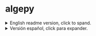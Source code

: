# algepy
<details>
  <summary>English readme version, click to spand.</summary>

## What is Algepy?
Algepy is a Python Package that allows you to manipulate vectors, points and planes. It can be useful to calculate or verify the results of your operations.

This project is still under development and is not fully developed, it may have some bugs or failures.

- [Installation](#i-en)
- [Vector](#v-en)
  - [Basic operations](#v-en-ob)
  - [Opposite](#v-en-o)
  - [Magnitude](#v-en-mag)
  - [Direction Cosine](#v-en-dc)
  - [Angle between two vectors](#v-en-ang)
  - [Dot product](#v-en-dot)
  - [Perpendicular](#v-en-per)
  - [Proyection](#v-en-proy)
  - [Cross product](#v-en-cross)
  - [Triple product](#v-en-triple)
- [Point](#p-en)
  - [Basic operations](#p-en-ob)
  - [Midpoint](#p-en-pm)
  - [Find the vector between two points](#p-en-v)
- [Plane](#pl-en)
  - [General equation](#pl-en-eg)
  - [Symmetric equation](#pl-en-es)
- [Plot](#g-en)
  - [Vector](#g-en-v)
  - [Point](#g-en-p)
  - [Plane](#g-en-pl)
- [Contributions](#c-en)

<a name="i-en"></a>
## Installation
> Using [Python Package Index (PyPI)](https://pypi.org/project/algepy/)
```bash
pip install algepy
```
> Manually
```bash
git clone https://github.com/manucabral/algepy.git
cd algepy
```

<a name="v-en"></a>
## Vector
To create a vector you simply need to instantiate the Vector class with its components (x, y, z)

By default it will have 3 dimensions but you can specify the dimension as in the following example.
```py
from algepy import Vector
v = Vector(x=1, y=1, z=1)
u = Vector(x=1, y=1, z=1, dimension=2)
```

<a name="v-en-ob"></a>
### Basic operations
To add and subtract you just have to use the + and - operator, both operations returns a vector.
```py
>>> from algepy import Vector
>>> u = Vector(x=1, y=2, z=3)
>>> v = Vector(x=0, y=2, z=5)
>>> u + v
(1,4,8)
>>> u - v
(1,0,-2)
```

<a name="v-en-o"></a>
### Opposite
To get the opposite of a vector you have to use its `opposite` method, this method returns a new vector.
```py
>>> from algepy import Vector
>>> u = Vector(x=1, y=2, z=3)
>>> u.opposite()
(-1,-2,-3)
```

<a name="v-en-mag"></a>
### Magnitude
To get magnitude of the vector, you have to use `magnitude` method, this method returns a decimal number.
```py
>>> from algepy import Vector
>>> u = Vector(x=1, y=2, z=3)
>>> u.magnitude()
3.7416573867739413
```

<a name="v-en-dc"></a>
### Direction Cosine
To get the direction angles of a vector you have to use the `direction_cosine` method, this method requires that you specify the axis (x, z, y).

The method returns radians by default but you can change it to degrees using the `degrees` parameter, the same applies with the `decimals` parameter.
```py
>>> from algepy import Vector
>>> a = Vector(x=2, y=0, z=-2)
>>> a.direction_cosine(axis='x', degrees=True)
45.0
>>> a.direction_cosine(axis='y', degrees=True)
90.0
>>> a.direction_cosine(axis='z', degrees=True)
135.0
```

<a name="v-en-ang"></a>
### Angle between two vectors
To get the angle between two vectors, use the commutative method `angle`.

The method returns radians by default but you can change it to degrees using the `degrees` parameter, the same applies with the `decimals` parameter.
```py
>>> from algepy import Vector
>>> u = Vector(x=1, y=1, z=3)
>>> v = Vector(x=-1, y=0, z=4)
>>> u.angle(v, degrees=True, decimals=3)
36.448
>>> u.angle(v) # resultado en radianes
0.6361
```

<a name="v-en-dot"></a>
### Dot product
To get the dot product between two vectors, use the * operator (do not confuse this operator with the cross product), this operation returns a scalar number.
```py
>>> from algepy import Vector
>>> u = Vector(x=-3, y=5, z=8)
>>> v = Vector(x=1, y=1, z=1)
>>> u * v
10
```

<a name="v-en-per"></a>
### Perpendicular
To know if a vector is perpendicular to another you have to use the `perpendicular` method, this method returns a boolean value (True or False)
```py
>>> from algepy import Vector
>>> u = Vector(x=1, y=1, z=3)
>>> v = Vector(x=-1, y=0, z=4)
>>> u.perpendicular(v)
False
```
<a name="v-en-proy"></a>
### Proyection
To get the projection of one vector in the direction of another you have to use the `projection` method, this method returns a list with two vectors.

`w:` main vector (u) projected on another vector (v)

`n:` other vector (v) projected on main vector (u)

The main vector is the vector to which we apply the `projection` method.

```py
>>> from algepy import Vector
>>> u = Vector(x=1, y=2, z=1)
>>> v = Vector(x=0, y=1, z=-1)
>>> w, n = u.proyection(v)
>>> w
(0.0,0.4999999999999999,-0.4999999999999999) # u on v
>>> n
(1.0,1.5,1.5) # v on u
```

<a name="v-en-cross"></a>
### Cross product
To get the cross product between two vectors, you must use the `cross` method, this returns the vector resulting from the cross product.

Bear in mind that the vector product is not commutative, since if we change the order of the vectors, the direction and the magnitude of the vector product are preserved, but the sense is reversed.
```py
>>> from algepy import Vector
>>> a = Vector(x=1, y=2, z=3)
>>> b = Vector(x=0, y=2, z=5)
>>> v = a.cross(b)
>>> v
(4,-5,2) # cross product
>>> v.perpendicular(a), v.perpendicular(b)
True, True
```

<a name="v-en-triple"></a>
### Triple product
To get the triple product you have to use the `triple` method, this returns a number and isn't commutative.

Defined `u`, `v` and `w`
When using the method on `u`.triple(`v`, `w`) the cross product between `v` and `w` will be applied and then the dot product between `u`(`v`x` w`)
```py
>>> from algepy import Vector
>>> u = Vector(x=1, y=2, z=3)
>>> v = Vector(x=0, y=2, z=5)
>>> w = Vector(x=0, y=0, z=2)
>>> u.triple(v, w)
4
>>> u * v.cross(w) # equivalent
```

<a name="p-en"></a>
## Point
To create a point you simply need to instantiate the Point class with its (x,y,z) components.

You can only use 3-dimensional points.
```py
from algepy import Point
>>> R = Point(x=1, y=1, z=4)
>>> S = Point(x=3, y=0, z=2)
```
<a name="p-en-ob"></a>
### Basic operations
To add and subtract you just have to use the + and - operator, both operations return a point.

<a name="p-en-pm"></a>
### Midpoint
To get the midpoint between two points, use the `midpoint` method, it returns a vector with the components of the midpoint.
```py
from algepy import Point
>>> r = Point(x=1, y=2, z=3)
>>> s = Point(x=3, y=-1, z=2)
>>> r.midpoint(s)
(2.0,0.5,2.5)
```

<a name="p-en-v"></a>
### Find the vector between two points
To get a vector from two points you have to use the `find_vector` method, this returns a vector formed from the two points.

```py
from algepy import Point
>>> r = Point(x=1, y=1, z=4)
>>> s = Point(x=3, y=0, z=2)
>>> r.find_vector(s)
(2,-1,-2)
```

<a name="g-en"></a>
## Plot
Algepy uses pyplot from matplotlib so for this module to work, you need to have this package installed.

For now the plot only supports 3 dimensions, you can try others dimensions but you will have errors.
```py
plot = Plot(name='Example', projection='3d')
plot.show()
```

<a name="pl-en"></a>
## Plane
To create a plane we need the normal vector (vector perpendicular to the plane) and some point that belongs to the plane.

```py
>>> from algepy import Vector, Point, Plane
>>> n = Vector(x=2, y=-3, z=1)
>>> p = Point(x=1, y=3, z=1)
>>> plane = Plane(normal=n, point=p)
>>> plane
π: 2x -3y 1z 6 = 0
```
  
If we do not pass the normal vector and the default point so these will be null vectors, we can also manually assign the components of the plane by accessing the properties a, b, c and d.
  
```py
>>> from algepy import Vector, Point, Plane
>>> plane = Plane()
>>> plane
π: 0x 0y 0z 0 = 0
>>> plane.a = 5
π: 5x 0y 0z 0 = 0
```

<a name="pl-en-eg"></a>
## General equation
To get the implicit or general equation of the plane, we simply access the plane object created previously.
```py
>>> plane
π: 2x -3y 1z 6 = 0
```

<a name="pl-en-es"></a>
## Symmetric equation
To get the segmental equation of the plane we must use the `symmetric_equation` method, for this we need at least to have defined the components of the plane (a, b, c and d).

We can indicate to the method if we want the result as a fraction or by decimals through the `fraction` parameter
```py
>>> from algepy import Vector, Point, Plane
>>> n = Vector(x=2, y=-3, z=1)
>>> plane = Plane(normal=n)
>>> plane.d = 6
>>> plane.symmetric_equation(fraction=True)
2x/-6 -3y/-6 1z/-6 = 1
>>> plane.symmetric_equation(decimals=3)
x/0.333 y/-0.5 z/0.167 = 1
```

<a name="g-en-v"></a>
### Plot a vector
To add a vector to our plot we need to use the `add_vector` method and also have an origin point for the vector.

Once this is done we can show the graph with the `show` method.
```py
  from algepy import Vector, Point, Plot
  
  origin = Point(x=0, y=0, z=0)
  a = Vector(x=1, y=2, z=3)
  plot = Plot(name='Vector', projection='3d')
  plot.add_vector(origin=origin, vector=a)
  plot.show()
```
<img src="https://github.com/manucabral/algepy/blob/main/assets/testplot.png?raw=true" title="testplot">

<a name="g-en-p"></a>
### Plot a point
To add a point to our plot we need to use the `add_point` method.

Once this is done we can show the graph with the `show` method.
```py
  from algepy import Point, Plot
  
  p = Point(x=1, y=2, z=3)
  plot = Plot(name='Point', projection='3d')
  plot.add_point(point=p, color='red')
  plot.show()
```
<img src="https://github.com/manucabral/algepy/blob/main/assets/testplotpoint.png?raw=true" title="testplotpoint">

<a name="g-en-pl"></a>
## Plot a plane
To add a plane to our plot we need to use the `add_plane` method.

Once this is done we can show the graph with the `show` method.
```py
  from algepy import Vector, Point, Plane
 
  n = Vector(x=2, y=-3, z=1)
  p = Point(x=1, y=3, z=1)
  plane = Plane(normal=n, point=p)
  plot = Plot(projection='3d', range=[-5, 5])
  plot.add_plane(plane=plane, color='red')
  plot.show()
```
<img src="https://github.com/manucabral/algepy/blob/main/assets/plane.png?raw=true" title="testplotplane">

<a name="c-en"></a>
## Contributions
All contributions, reports or bug fixes and ideas are welcome. You can go to the issues section and provide your help.

</details>

<details>
  <summary>Versión español, click para expander.</summary>

## ¿Qué es algepy?
Algepy es una libreria de python que te permite manipular vectores de hasta 3 dimensiones, te puede ser útil para calcular o verificar los resultados de tus operaciones.

Este proyecto todavía se encuentra en desarrollo y no está completamente desarrollado, puede tener algunos bugs o fallos.

- [Instalación](#i-es)
- [Vector](#v-es)
  - [Operaciones básicas](#v-es-ob)
  - [Opuesto](#v-es-o)
  - [Módulo o norma](#v-es-mag)
  - [Ángulos directores](#v-es-dc)
  - [Ángulo entre dos vectores](#v-es-ang)
  - [Producto escalar](#v-es-dot)
  - [Perpendicularidad](#v-es-per)
  - [Proyección de vectores](#v-es-proy)
  - [Producto vectorial](#v-es-cross)
  - [Producto mixto](#v-es-triple)
- [Punto](#p-es)
  - [Operaciones básicas](#p-es-ob)
  - [Punto medio](#p-es-pm)
  - [Vector a partir de dos puntos](#p-es-v)
- [Plano](#pl-es)
  - [Ecuación general](#pl-es-eg)
  - [Ecuación segmentaria](#pl-es-es)
- [Gráfico](#g-es)
  - [Vector](#g-es-v)
  - [Punto](#g-es-p)
  - [Plano](#g-es-pl)
- [Contribuciones](#c-es)

<a name="i-es"></a>
## Instalación
> Utilizando [Python Package Index (PyPI)](https://pypi.org/project/algepy/)
```bash
pip install algepy
```
> Manualmente
```bash
git clone https://github.com/manucabral/algepy.git
cd algepy
```

<a name="v-es"></a>
## Vector
Para definir un vector simplemente necesitas instanciar la clase Vector con sus componentes (x, y, z)

Por defecto tendrá 3 dimensiones pero puedes especificarle la dimensión como en el siguiente ejemplo.
```py
from algepy import Vector
v = Vector(x=1, y=1, z=1)
u = Vector(x=1, y=1, z=1, dimension=2) # ignorará el eje z
```

<a name="v-es-ob"></a>
### Operaciones básica
Para sumar y restar solamente tienes que utilizar el operador + y -, las dos operaciones devuelve un vector.
```py
>>> from algepy import Vector
>>> u = Vector(x=1, y=2, z=3)
>>> v = Vector(x=0, y=2, z=5)
>>> u + v
(1,4,8)
>>> u - v
(1,0,-2)
```

<a name="v-es-o"></a>
### Opuesto
Para obtener el opuesto de un vector hay que utilizar su método `opposite`, este método devuelve un nuevo vector.
```py
>>> from algepy import Vector
>>> u = Vector(x=1, y=2, z=3)
>>> u.opposite()
(-1,-2,-3)
```

<a name="v-es-mag"></a>
### Módulo o norma
Para obtener el módulo o la norma del vector hay que utilizar su método `magnitude`, este método devuelve un número decimal.
```py
>>> from algepy import Vector
>>> u = Vector(x=1, y=2, z=3)
>>> u.magnitude()
3.7416573867739413
```

<a name="v-es-dc"></a>
### Ángulos directores
Para obtener los ángulos directores de un vector hay que utilizar el método `direction_cosine`, este método requiere que le especifiques el eje obligatoriamente (x, z,  y).

El método devuelve por defecto en radianes pero lo puedes cambiar a grados mediante el parámetro `degrees`, aplica lo mismo con el parámetro `decimals`.
```py
>>> from algepy import Vector
>>> a = Vector(x=2, y=0, z=-2)
>>> a.direction_cosine(axis='x', degrees=True) # ángulo director respecto al eje x
45.0
>>> a.direction_cosine(axis='y', degrees=True) # ángulo director respecto al eje y
90.0
>>> a.direction_cosine(axis='z', degrees=True) # ángulo director respecto al eje z
135.0
```

<a name="v-es-ang"></a>
### Ángulo entre dos vectores
Para obtener el ángulo que se forma entre dos vectores hay que utilizar el método conmutativo `angle`.

El método devuelve por defecto en radianes pero lo puedes cambiar a grados mediante el parámetro `degrees`, aplica lo mismo con el parámetro `decimals`.
```py
>>> from algepy import Vector
>>> u = Vector(x=1, y=1, z=3)
>>> v = Vector(x=-1, y=0, z=4)
>>> u.angle(v, degrees=True, decimals=3) # resultado en grados con 3 decimales
36.448
>>> u.angle(v) # resultado en radianes
0.6361
```

<a name="v-es-dot"></a>
### Producto escalar
Para obtener el producto escalar entre dos vectores hay que utilizar el operador * (no confundir este operador con el producto vectorial) esta operación devuelve un número escalar.
```py
>>> from algepy import Vector
>>> u = Vector(x=-3, y=5, z=8)
>>> v = Vector(x=1, y=1, z=1)
>>> u * v
10
```

<a name="v-es-per"></a>
### Perpendicularidad
Para saber si un vector es perpendicular a otro hay que utilizar el método `perpendicular`, este método devuelve un valor booleano (True o False)
```py
>>> from algepy import Vector
>>> u = Vector(x=1, y=1, z=3)
>>> v = Vector(x=-1, y=0, z=4)
>>> u.perpendicular(v)
False
```
<a name="v-es-proy"></a>
### Proyección de vectores
Para obtener la proyección de un vector en la dirección de otro hay que utilizar el método `projection`, este método devuelve una lista con dos vectores.

`w:` vector principal (u) proyectado en otro vector (v)

`n:` otro vector (v) proyectado en el vector principal (u)

El vector principal es el vector al que le aplicamos el método `projection`.
```py
>>> from algepy import Vector
>>> u = Vector(x=1, y=2, z=1)
>>> v = Vector(x=0, y=1, z=-1)
>>> w, n = u.proyection(v)
>>> w
(0.0,0.4999999999999999,-0.4999999999999999) # vector u proyectado en v
>>> n
(1.0,1.5,1.5) # vector v proyectado en u
```

<a name="v-es-cross"></a>
### Producto vectorial
Para obtener el producto vectorial entre dos vectores hay que utilizar el método `cross`, este método devuelve el vector resultado del producto vectorial.

Tener en cuenta que el producto vectorial no es conmutativo, ya que si cambiamos el orden de los vectores se conservan la dirección y el módulo del producto vectorial pero se invierte el sentido.
```py
>>> from algepy import Vector
>>> a = Vector(x=1, y=2, z=3)
>>> b = Vector(x=0, y=2, z=5)
>>> v = a.cross(b)
>>> v
(4,-5,2) # producto vectorial
>>> v.perpendicular(a), v.perpendicular(b)
True, True
```

<a name="v-es-triple"></a>
### Producto mixto
Para obtener el producto mixto hay que utilizar el método `triple`, este método devuelve un escalar y no es conmutativo así que hay que tener en cuenta lo siguiente.

Definidos `u`, `v` y `w`
Cuando se utiliza el método en `u`.triple(`v`,`w`) se aplicará primero el producto vectorial entre `v` y `w` para después calcular el producto escalar `u`(`v`x` w`)

```py
>>> from algepy import Vector
>>> u = Vector(x=1, y=2, z=3)
>>> v = Vector(x=0, y=2, z=5)
>>> w = Vector(x=0, y=0, z=2)
>>> u.triple(v, w)
4
>>> u * v.cross(w) # equivalente
```

<a name="p-es"></a>
## Punto
Para definir un punto simplemente necesitas instanciar la clase Point con sus componentes (x, y, z).

Por ahora solamente puedes utilizar puntos de 3 dimensiones.
```py
from algepy import Point
>>> R = Point(x=1, y=1, z=4)
>>> S = Point(x=3, y=0, z=2)
```
<a name="p-es-ob"></a>
### Operaciones básicas
Para sumar y restar solamente tienes que utilizar el operador + y -, las dos operaciones devuelve un punto.

<a name="p-es-pm"></a>
### Punto medio
Para obtener el punto medio entre dos puntos hay que utilizar el método `midpoint`, este devuelve un vector con los componentes del punto medio.
```py
from algepy import Point
>>> r = Point(x=1, y=2, z=3)
>>> s = Point(x=3, y=-1, z=2)
>>> r.midpoint(s)
(2.0,0.5,2.5)
```

<a name="p-es-v"></a>
### Vector a partir de dos puntos
Para obtener un vector a partir de dos puntos hay que utilizar el método `find_vector`, este devuelve un vector formado a partir de los dos puntos.

```py
>>> from algepy import Point
>>> r = Point(x=1, y=1, z=4)
>>> s = Point(x=3, y=0, z=2)
>>> r.find_vector(s)
(2,-1,-2)
```
  
<a name="pl-es"></a>
## Plano
Para crear un plano necesitamos el vector normal (vector perpendicular al plano) y algún punto que pertenezca al plano.

```py
>>> from algepy import Vector, Point, Plane
>>> n = Vector(x=2, y=-3, z=1)
>>> p = Point(x=1, y=3, z=1)
>>> plano = Plane(normal=n, point=p)
>>> plano
π: 2x -3y 1z 6 = 0
```
  
Si no le pasamos el vector normal y el punto por defecto estos serán vectores nulos, también podemos asignarle manualmente los componentes del plano accediendo a las propiedades a, b, c y d.
  
```py
>>> from algepy import Vector, Point, Plane
>>> plano = Plane()
>>> plano
π: 0x 0y 0z 0 = 0
>>> plano.a = 5
π: 5x 0y 0z 0 = 0
```

<a name="pl-es-eg"></a>
## Ecuación general
Para obtener la ecucación implícita o general del plano simplemente accedemos al objeto plano creado anteriormente.
```py
>>> plano
π: 2x -3y 1z 6 = 0
```

<a name="pl-es-es"></a>
## Ecuación segmentaria
Para obtener la ecucación segmentaria del plano hay que utilizar el método `symmetric_equation`, para esto necesitamos al menos tener definido los componentes del plano (a, b, c y d).

Al método le podemos indicar si el resultado lo queremos como fracción o por decimales mediante el parámetro `fraction`
```py
>>> from algepy import Vector, Point, Plane
>>> n = Vector(x=2, y=-3, z=1)
>>> plano = Plane(normal=n)
>>> plano.d = 6
>>> plano.symmetric_equation(fraction=True)
2x/-6 -3y/-6 1z/-6 = 1
>>> plano.symmetric_equation(decimals=3)
x/0.333 y/-0.5 z/0.167 = 1
```
 
<a name="g-es"></a>
## Gráfico
Algepy utiliza pyplot de matplotlib así que para que este módulo te funcione necesitas tener instalado este paquete.

Por ahora el gráfico solamente soporta 3 dimensiones, puedes intentar con otras pero corres el riesgo de obtener varios errores.
```py
grafico = Plot(name='Ejemplo', projection='3d')
grafico.show()
```
<a name="g-es-v"></a>
### Gráfico de un vector
Para agregar un vector a nuestro gráfico necesitamos utilizar el método `add_vector` y además tener un punto de origen para el vector.

Una vez realizado esto podemos mostrar el gráfico con el método `show`

```py
from algepy import Vector, Point, Plot
  
  origen = Point(x=0, y=0, z=0)
  a = Vector(x=1, y=2, z=3)
  grafico = Plot(name='Vector', projection='3d')
  grafico.add_vector(origin=origen, vector=a)
  grafico.show()
```
<img src="https://github.com/manucabral/algepy/blob/main/assets/testplot.png?raw=true" title="testplot">

<a name="g-es-p"></a>
### Gráfico de un punto
Para agregar un punto a nuestro gráfico necesitamos utilizar el método `add_point`

Una vez realizado esto podemos mostrar el gráfico con el método `show`
```py
  from algepy import Point, Plot
  p = Point(x=1, y=2, z=3)
  grafico = Plot(name='Punto', projection='3d')
  grafico.add_point(point=p, color='red')
  grafico.show()
```
<img src="https://github.com/manucabral/algepy/blob/main/assets/testplotpoint.png?raw=true" title="testplotpoint">

<a name="g-es-pl"></a>
## Gráfico de un plano
Para agregar un plano a nuestro gráfico necesitamos utilizar el método `add_plane`

Una vez realizado esto podemos mostrar el gráfico con el método `show`
```py
  from algepy import Vector, Point, Plane
 
  n = Vector(x=2, y=-3, z=1)
  p = Point(x=1, y=3, z=1)
  plano = Plane(normal=n, point=p)
  grafico = Plot(projection='3d', range=[-5, 5])
  grafico.add_plane(plane=plano, color='red')
  grafico.show()
```
<img src="https://github.com/manucabral/algepy/blob/main/assets/plane.png?raw=true" title="testplotplane">

<a name="c-es"></a>
## Contribución
Todas las contribuciones, reportes o arreglos de bugs e ideas es bienvenido. Para esto puedes dirigirte al apartado de issues y aportar tu ayuda.
</details>
